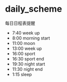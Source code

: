 # daily_scheme
每日日程表提醒

* 7:40 week up
* 8:00 morning start
* 11:00 moon 
* 13:00 week up
* 16:00 sport
* 16:30 sport end
* 19:30 night start
* 11:30 night end
* 1:15 sleep
